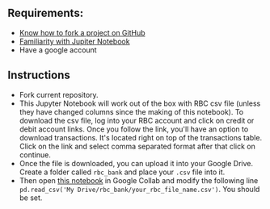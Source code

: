 ## Requirements:
- [Know how to fork a project on GitHub](https://guides.github.com/activities/forking/)
- [Familiarity with Jupiter Notebook](https://realpython.com/jupyter-notebook-introduction/)
- Have a google account

## Instructions
- Fork current repository.
- This Jupyter Notebook will work out of the box with RBC csv file (unless they have changed columns since the making of this notebook). To download the csv file, log into your RBC account and click on credit or debit account links. Once you follow the link, you'll have an option to download transactions. It's located right on top of the transactions table. Click on the link and select comma separated format after that click on continue.
- Once the file is downloaded, you can upload it into your Google Drive. Create a folder called `rbc_bank` and place your `.csv` file into it.
- Then open [this notebook](https://github.com/Bobrinik/personal-finance/blob/master/Finances.ipynb) in Google Collab and modify the following line `pd.read_csv('My Drive/rbc_bank/your_rbc_file_name.csv')`. You should be set.
